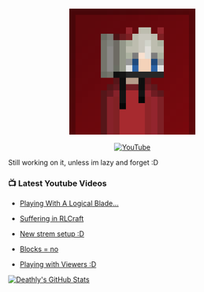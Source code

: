 <p align="center">
  <img src="https://github.com/DeathlyBower959/DeathlyBower959/blob/master/images/PFP.jpg" alt="Channel Logo" width=auto, height=256 >
</p>
<p align="center">
  <a href="https://youtube.com/DeathlyBower959"><img src="https://img.shields.io/badge/YouTube-FF0000?style=for-the-badge&logo=youtube&logoColor=white" alt="YouTube"></a>
</p>

Still working on it, unless im lazy and forget :D

### 📺 Latest Youtube Videos
<!-- YOUTUBE:START -->
- [Playing With A Logical Blade...](https://www.youtube.com/watch?v=xKVA5IWONTc) 

- [Suffering in RLCraft](https://www.youtube.com/watch?v=WYhAvxVRc2Q) 

- [New strem setup :D](https://www.youtube.com/watch?v=DmBBShSchrM) 

- [Blocks = no](https://www.youtube.com/watch?v=dAeHuMVOF2o) 

- [Playing with Viewers :D](https://www.youtube.com/watch?v=AamHG6XwNfg) 
<!-- YOUTUBE:END -->



[![Deathly's GitHub Stats](https://github-readme-stats.vercel.app/api?username=DeathlyBower959&show_icons=true&custom_title=Deathly%27s%20Stats&title_color=FFFFFF&icon_color=CC3939&text_color=C0C0C0&bg_color=DEG,000000,280000)](https://github.com/anuraghazra/github-readme-stats) <!--Lol you tried to read this xDDDD-->